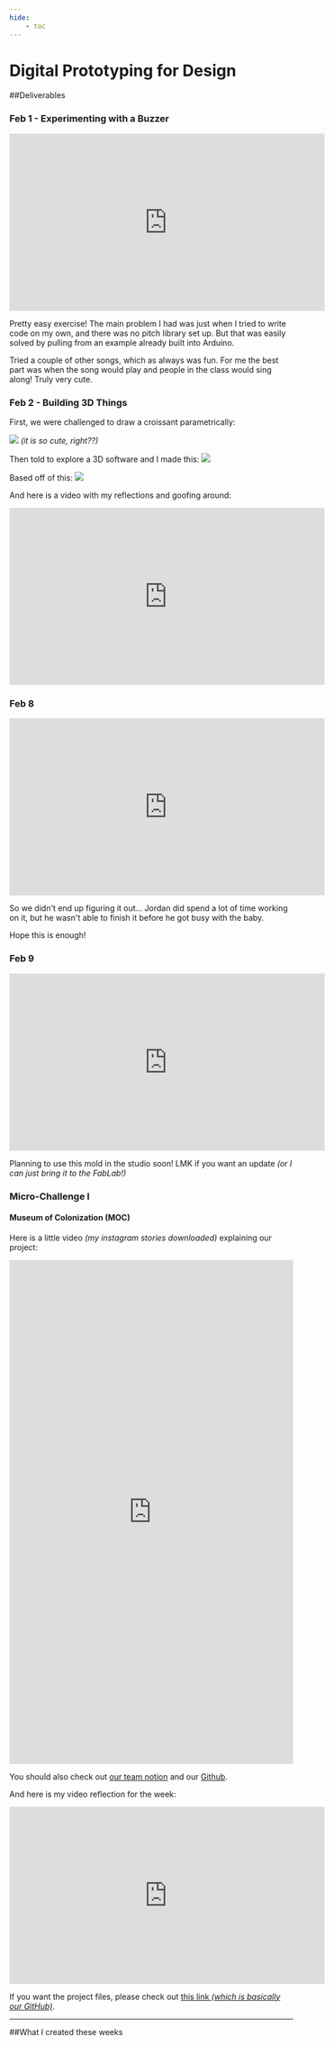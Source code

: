 ```yaml
---
hide:
    - toc
---
```


# Digital Prototyping for Design

##Deliverables

### Feb 1 - Experimenting with a Buzzer

<iframe width="560" height="315" src="https://www.youtube.com/embed/71EKYx_SiM0" title="YouTube video player" frameborder="0" allow="accelerometer; autoplay; clipboard-write; encrypted-media; gyroscope; picture-in-picture; web-share" allowfullscreen></iframe>

Pretty easy exercise! The main problem I had was just when I tried to write code on my own, and there was no pitch library set up. But that was easily solved by pulling from an example already built into Arduino.

Tried a couple of other songs, which as always was fun. For me the best part was when the song would play and people in the class would sing along! Truly very cute.

### Feb 2 - Building 3D Things

First, we were challenged to draw a croissant parametrically:

![](../images/term02/croissant.jpg)
*(it is so cute, right??)*

Then told to explore a 3D software and I made this:
![](../images/term02/FloatingHeadPink.png)

Based off of this:
![](../images/term02/headache.GIF)

And here is a video with my reflections and goofing around:

<iframe width="560" height="315" src="https://www.youtube.com/embed/bYVK2oejeLE" title="YouTube video player" frameborder="0" allow="accelerometer; autoplay; clipboard-write; encrypted-media; gyroscope; picture-in-picture; web-share" allowfullscreen></iframe>

### Feb 8

<iframe width="560" height="315" src="https://www.youtube.com/embed/OEIIVJ0kwmE" title="YouTube video player" frameborder="0" allow="accelerometer; autoplay; clipboard-write; encrypted-media; gyroscope; picture-in-picture; web-share" allowfullscreen></iframe>

So we didn't end up figuring it out... Jordan did spend a lot of time working on it, but he wasn't able to finish it before he got busy with the baby.

Hope this is enough!

### Feb 9

<iframe width="560" height="315" src="https://www.youtube.com/embed/QjTfSRjDeAk" title="YouTube video player" frameborder="0" allow="accelerometer; autoplay; clipboard-write; encrypted-media; gyroscope; picture-in-picture; web-share" allowfullscreen></iframe>

Planning to use this mold in the studio soon! LMK if you want an update *(or I can just bring it to the FabLab!)*

### Micro-Challenge I

#### Museum of Colonization (MOC)

Here is a little video *(my instagram stories downloaded)* explaining our project:
<div style="padding:177.78% 0 0 0;position:relative;"><iframe src="https://player.vimeo.com/video/801156884?h=14e80c359d&amp;badge=0&amp;autopause=0&amp;player_id=0&amp;app_id=58479" frameborder="0" allow="autoplay; fullscreen; picture-in-picture" allowfullscreen style="position:absolute;top:0;left:0;width:100%;height:100%;" title="Microchallenge I - MDEF &amp;#039;23"></iframe></div><script src="https://player.vimeo.com/api/player.js"></script>

You should also check out [our team notion](https://www.notion.so/Marielle-Stella-Carolina-MDEF-22-23-34fdfc848ec44d93bae61fdf263d6c88) and our [Github](https://github.com/stella-dikmans/MOC).

And here is my video reflection for the week:
<iframe width="560" height="315" src="https://www.youtube.com/embed/6wgV4987OVg" title="YouTube video player" frameborder="0" allow="accelerometer; autoplay; clipboard-write; encrypted-media; gyroscope; picture-in-picture; web-share" allowfullscreen></iframe>

If you want the project files, please check out [this link *(which is basically our GitHub)*](https://github.com/stella-dikmans/MOC/tree/main/files).

---
##What I created these weeks
